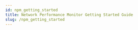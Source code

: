 ```yaml
---
id: npm_getting_started
title: Network Performance Monitor Getting Started Guide
slug: /npm_getting_started
---
```


